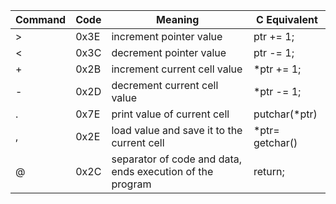 | Command  | Code | Meaning                                                   | C Equivalent    |
| -------- | ---- | --------------------------------------------------------- | --------------- |
| >        | 0x3E | increment pointer value                                   | ptr += 1;       |
| <        | 0x3C | decrement pointer value                                   | ptr -= 1;       |
| +        | 0x2B | increment current cell value                              | *ptr += 1;      |
| -        | 0x2D | decrement current cell value                              | *ptr -= 1;      |
| .        | 0x7E | print value of current cell                               | putchar(*ptr)   |
| ,        | 0x2E | load value and save it to the current cell                | *ptr= getchar() |
| @        | 0x2C | separator of code and data, ends execution of the program | return;         |
